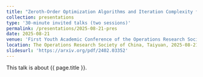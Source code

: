 ```yaml
---
title: "Zeroth-Order Optimization Algorithms and Iteration Complexity for Nonconvex Minimax Problems"
collection: presentations
type: '30-minute invited talks (two sessions)'
permalink: /presentations/2025-08-21-pres
date: 2025-08-21
venue: 'First Youth Academic Conference of the Operations Research Society of China'
location: The Operations Research Society of China, Taiyuan, 2025-08-21
slidesurl: 'https://arxiv.org/pdf/2402.03352'
---
```


This talk is about {{ page.title }}.
